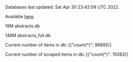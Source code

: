 Databases last updated: Sat Apr 30 23:42:08 UTC 2022. 

Available [here](https://github.com/cbeauhilton/ash-db/releases).


19M	abstracts.db

148M	abstracts_full.db

Current number of items in db:
[{"count(*)": 96895}]

Current number of scraped items in db:
[{"count(*)": 15083}]
